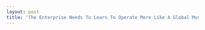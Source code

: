 ```yaml
---
layout: post
title: 'The Enterprise Needs To Learn To Operate More Like A Global Music Festival'
---
```

